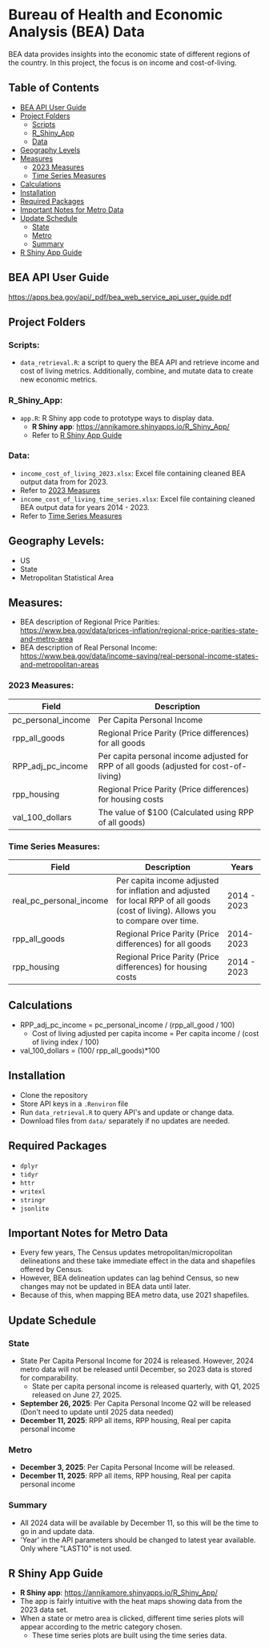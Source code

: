 # Bureau of Health and Economic Analysis (BEA) Data

BEA data provides insights into the economic state of different regions of the country. In this project, the focus is on income and cost-of-living.

## Table of Contents

-   [BEA API User Guide](#bea-api-user-guide)
-   [Project Folders](project-folders)
    -   [Scripts](#scripts)
    -   [R_Shiny_App](#r_shiny_app)
    -   [Data](#data)
-   [Geography Levels](#geography-levels)
-   [Measures](#measures)
    -   [2023 Measures](#2023-measures)
    -   [Time Series Measures](#time-series-measures)
-   [Calculations](#calculations)
-   [Installation](#installation)
-   [Required Packages](#required-packages)
-   [Important Notes for Metro Data](#important-notes-for-metro-data)
-   [Update Schedule](#update-schedule)
    -   [State](#state)
    -   [Metro](#metro)
    -   [Summary](#summary)
-   [R Shiny App Guide](#r-shiny-app-guide)

## BEA API User Guide 

<https://apps.bea.gov/api/_pdf/bea_web_service_api_user_guide.pdf>

## Project Folders

### Scripts: 

-   `data_retrieval.R`: a script to query the BEA API and retrieve income and cost of living metrics. Additionally, combine, and mutate data to create new economic metrics.

### R_Shiny_App: 

-   `app.R`: R Shiny app code to prototype ways to display data.
    -   **R Shiny app**: <https://annikamore.shinyapps.io/R_Shiny_App/>
    -   Refer to [R Shiny App Guide](#r-shiny-app-guide)

### Data:

-   `income_cost_of_living_2023.xlsx`: Excel file containing cleaned BEA output data from for 2023.
-   Refer to [2023 Measures](#2023-measures)
-   `income_cost_of_living_time_series.xlsx`: Excel file containing cleaned BEA output data for years 2014 - 2023.
-   Refer to [Time Series Measures](#time-series-measures)

## Geography Levels:

-   US
-   State
-   Metropolitan Statistical Area

## Measures: 

-   BEA description of Regional Price Parities: <https://www.bea.gov/data/prices-inflation/regional-price-parities-state-and-metro-area>
-   BEA description of Real Personal Income: <https://www.bea.gov/data/income-saving/real-personal-income-states-and-metropolitan-areas>

### 2023 Measures:

| Field | Description |   
|----|----|
| pc_personal_income | Per Capita Personal Income |  
| rpp_all_goods | Regional Price Parity (Price differences) for all goods |  
| RPP_adj_pc_income | Per capita personal income adjusted for RPP of all goods (adjusted for cost-of-living) |  
| rpp_housing | Regional Price Parity (Price differences) for housing costs |  
| val_100_dollars | The value of \$100 (Calculated using RPP of all goods) |  

### Time Series Measures: 

| Field | Description | Years |
|----|----|----|
| real_pc_personal_income | Per capita income adjusted for inflation and adjusted for local RPP of all goods (cost of living). Allows you to compare over time. | 2014 - 2023 |
| rpp_all_goods | Regional Price Parity (Price differences) for all goods | 2014-2023 |
| rpp_housing | Regional Price Parity (Price differences) for housing costs | 2014 - 2023 |

## Calculations 

-   RPP_adj_pc_income = pc_personal_income / (rpp_all_good / 100)
    -   Cost of living adjusted per capita income = Per capita income / (cost of living index / 100)
-   val_100_dollars = (100/ rpp_all_goods)\*100

## Installation 

-   Clone the repository
-   Store API keys in a `.Renviron` file
-   Run `data_retrieval.R` to query API's and update or change data.
-   Download files from `data/` separately if no updates are needed.

## Required Packages 

-   `dplyr`
-   `tidyr`
-   `httr`
-   `writexl`
-   `stringr`
-   `jsonlite`

## Important Notes for Metro Data 

-   Every few years, The Census updates metropolitan/micropolitan delineations and these take immediate effect in the data and shapefiles offered by Census.
-   However, BEA delineation updates can lag behind Census, so new changes may not be updated in BEA data until later.
-   Because of this, when mapping BEA metro data, use 2021 shapefiles.

## Update Schedule 

### State 

-   State Per Capita Personal Income for 2024 is released. However, 2024 metro data will not be released until December, so 2023 data is stored for comparability.
    -   State per capita personal income is released quarterly, with Q1, 2025 released on June 27, 2025.
-   **September 26, 2025**: Per Capita Personal Income Q2 will be released (Don't need to update until 2025 data needed)
-   **December 11, 2025**: RPP all items, RPP housing, Real per capita personal income

### Metro

-   **December 3, 2025**: Per Capita Personal Income will be released.
-   **December 11, 2025**: RPP all items, RPP housing, Real per capita personal income

### Summary 

-   All 2024 data will be available by December 11, so this will be the time to go in and update data.
-   'Year' in the API parameters should be changed to latest year available. Only where "LAST10" is not used.

## R Shiny App Guide 

-   **R Shiny app**: <https://annikamore.shinyapps.io/R_Shiny_App/>
-   The app is fairly intuitive with the heat maps showing data from the 2023 data set.
-   When a state or metro area is clicked, different time series plots will appear according to the metric category chosen.
    -   These time series plots are built using the time series data.
